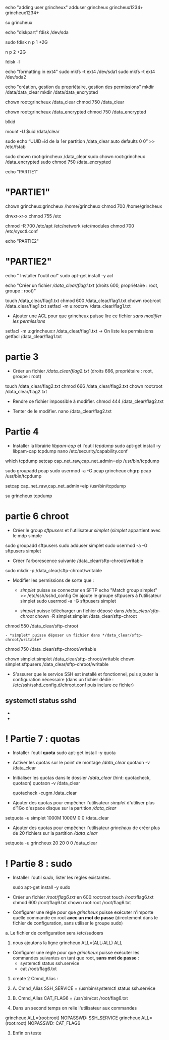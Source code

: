 
echo "adding user grincheux"
adduser grincheux 
grincheux1234+
grincheux1234+


su grincheux

echo "diskpart"
fdisk /dev/sda

sudo fdisk
n
p
1
+2G

n
p
2
+2G


fdisk -l 

echo "formatting in ext4"
sudo mkfs -t ext4 /dev/sda1
sudo mkfs -t ext4 /dev/sda2


echo "création, gestion du propriétaire, gestion des permissions"
mkdir /data/data_clear
mkdir /data/data_encrypted

chown root:grincheux /data_clear
chmod 750 /data_clear

chown root:grincheux /data_encrypted
chmod 750 /data_encrypted



blkid



mount -U $uid /data/clear

sudo echo “UUID=id de la 1er partition /data_clear auto defaults 0 0” >> /etc/fstab



sudo chown root:grincheux /data_clear
sudo chown root:grincheux /data_encrypted
sudo chmod 750 /data_encrypted




echo "PARTIE1"
# "PARTIE1"

chown grincheux:grincheux /home/grincheux 
chmod 700 /home/grincheux

drwxr-xr-x 
chmod 755 /etc



chmod -R 700 /etc/apt /etc/network /etc/modules 
chmod 700 /etc/sysctl.conf 


echo "PARTIE2"
# "PARTIE2"



echo " Installer l'outil *acl*"
sudo apt-get install -y acl 




echo "Créer un fichier */data_clear/flag1.txt* (droits 600, propriétaire : root, groupe : root)"

touch /data_clear/flag1.txt
chmod 600 /data_clear/flag1.txt
chown root:root /data_clear/flag1.txt
setfacl -m u:root:rw /data_clear/flag1.txt

- Ajouter une ACL pour que grincheux puisse lire ce fichier *sans modifier les permissions*

setfacl -m u:grincheux:r /data_clear/flag1.txt
-> On liste les permissions 
getfacl  /data_clear/flag1.txt


# partie 3
- Créer un fichier */data_clear/flag2.txt* (droits 666, propriétaire : root, groupe : root)


touch /data_clear/flag2.txt
chmod 666 /data_clear/flag2.txt
chown root:root /data_clear/flag2.txt



- Rendre ce fichier impossible à modifier.
chmod 444 /data_clear/flag2.txt



- Tenter de le modifier.
nano /data_clear/flag2.txt


# Partie 4
- Installer la librairie *libpam-cap* et l'outil *tcpdump*
sudo apt-get install -y libpam-cap tcpdump
nano /etc/security/capability.conf


which tcpdump
setcap cap_net_raw,cap_net_admin=eip /usr/bin/tcpdump


sudo groupadd pcap
sudo usermod -a -G pcap grincheux
chgrp pcap /usr/bin/tcpdump

setcap cap_net_raw,cap_net_admin=eip /usr/bin/tcpdump

su grincheux
tcpdump

# partie 6 chroot
- Créer le group *sftpusers* et l'utilisateur *simplet* (*simplet* appartient avec le mdp simple


sudo groupadd sftpusers
sudo adduser simplet 
sudo usermod -a -G sftpusers simplet


- Créer l'arborescence suivante /data_clear/sftp-chroot/writable

sudo mkdir -p /data_clear/sftp-chroot/writable

- Modifier les permissions de sorte que :
  - *simplet* puisse se connecter en SFTP
echo "Match group simplet" >> /etc/ssh/sshd_config
On ajoute le groupe sftpusers à l’utilisateur simplet
sudo usermod -a -G sftpusers simplet


  - *simplet* puisse télécharger un fichier déposé dans */data_clear/sftp-chroot*
chown -R simplet:simplet /data_clear/sftp-chroot

chmod 550 /data_clear/sftp-chroot 


    - *simplet* puisse déposer un fichier dans */data_clear/sftp-chroot/writable*

chmod 750   /data_clear/sftp-chroot/writable

chown simplet:simplet  /data_clear/sftp-chroot/writable
chown simplet:sftpusers  /data_clear/sftp-chroot/writable

- S'assurer que le service SSH est installé et fonctionnel, puis ajouter la configuration nécessaire (dans un fichier dédié : /etc/ssh/sshd_config.d/chroot.conf puis inclure ce fichier)

systemctl status sshd 
  - 
  - 
  - 


# ! Partie 7 : quotas
- Installer l'outil **quota**
    sudo apt-get install -y quota
- Activer les quotas sur le point de montage */data_clear*
    quotaon -v /data_clear
- Initialiser les quotas dans le dossier */data_clear* (hint: quotacheck, quotaon)
    quotaon -v /data_clear

    quotacheck -cugm /data_clear

- Ajouter des quotas pour empêcher l'utilisateur *simplet* d'utiliser plus   d'1Go d'espace disque sur la partition */data_clear*

 setquota -u simplet 1000M 1000M 0 0 /data_clear


- Ajouter des quotas pour empêcher l'utilisateur *grincheux* de créer plus de 20   fichiers sur la partition */data_clear*

 setquota -u grincheux 20 20 0 0 /data_clear

# ! Partie 8 : sudo
- Installer l'outil *sudo*, lister les règles existantes.

    sudo apt-get install -y sudo

- Créer un fichier */root/flag6.txt* en 600:root:root
    touch /root/flag6.txt
    chmod 600 /root/flag6.txt
    chown root:root /root/flag6.txt

- Configurer une règle pour que *grincheux* puisse exécuter n'importe quelle
  commande en root **avec un mot de passe** (directement dans le fichier de configuration, sans utiliser le groupe sudo)

a. Le fichier de configuration sera /etc/sudoers
1. nous ajoutons la ligne 
    grincheux ALL=(ALL:ALL) ALL


- Configurer une règle pour que *grincheux* puisse exécuter les commandes
  suivantes en tant que root, **sans mot de passe** :
  - systemctl status ssh.service
  - cat /root/flag6.txt

1. create 2 Cmnd_Alias : 
1. A. Cmnd_Alias SSH_SERVICE = /usr/bin/systemctl status ssh.service
1. B. Cmnd_Alias CAT_FLAG6 = /usr/bin/cat /root/flag6.txt


2. Dans un second temps on relie l'utilisateur aux commandes

grincheux ALL=(root:root) NOPASSWD: SSH_SERVICE
grincheux ALL=(root:root) NOPASSWD: CAT_FLAG6

3. Enfin on teste